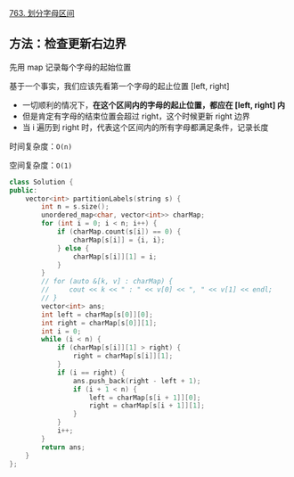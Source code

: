 [763. 划分字母区间](https://leetcode-cn.com/problems/partition-labels/)

## 方法：检查更新右边界

先用 map 记录每个字母的起始位置

基于一个事实，我们应该先看第一个字母的起止位置 [left, right]

- 一切顺利的情况下，**在这个区间内的字母的起止位置，都应在 [left, right] 内**
- 但是肯定有字母的结束位置会超过 right，这个时候更新 right 边界
- 当 i 遍历到 right 时，代表这个区间内的所有字母都满足条件，记录长度

时间复杂度：`O(n)`

空间复杂度：`O(1)`


```c++
class Solution {
public:
    vector<int> partitionLabels(string s) {
        int n = s.size();
        unordered_map<char, vector<int>> charMap;
        for (int i = 0; i < n; i++) {
            if (charMap.count(s[i]) == 0) {
                charMap[s[i]] = {i, i};
            } else {
                charMap[s[i]][1] = i;
            }
        }
        // for (auto &[k, v] : charMap) {
        //     cout << k << " : " << v[0] << ", " << v[1] << endl;
        // }
        vector<int> ans;
        int left = charMap[s[0]][0];
        int right = charMap[s[0]][1];
        int i = 0;
        while (i < n) {
            if (charMap[s[i]][1] > right) {
                right = charMap[s[i]][1];
            }
            if (i == right) {
                ans.push_back(right - left + 1);
                if (i + 1 < n) {
                    left = charMap[s[i + 1]][0];
                    right = charMap[s[i + 1]][1];
                }
            }
            i++;
        }
        return ans;
    }
};
```